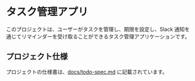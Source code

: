 # タスク管理アプリ

このプロジェクトは、ユーザーがタスクを管理し、期限を設定し、Slack 通知を通じてリマインダーを受け取ることができるタスク管理アプリケーションです。

## プロジェクト仕様

プロジェクトの仕様書は、[docs/todo-spec.md](docs/todo-spec.md) に記載されています。

